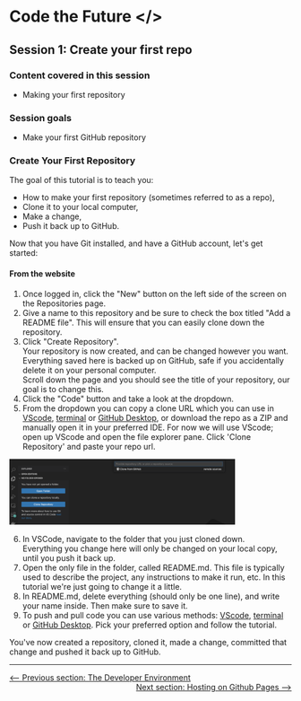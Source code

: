 # Code the Future </>

## Session 1: Create your first repo

### Content covered in this session

- Making your first repository

### Session goals

- Make your first GitHub repository

### Create Your First Repository

The goal of this tutorial is to teach you:

- How to make your first repository (sometimes referred to as a repo),
- Clone it to your local computer,
- Make a change,
- Push it back up to GitHub.

Now that you have Git installed, and have a GitHub account, let's get started:

#### From the website

1. Once logged in, click the "New" button on the left side of the screen on the Repositories page.
2. Give a name to this repository and be sure to check the box titled "Add a README file".
   This will ensure that you can easily clone down the repository.
3. Click "Create Repository".  
   Your repository is now created, and can be changed however you want.
   Everything saved here is backed up on GitHub, safe if you accidentally delete it on your personal computer.  
   Scroll down the page and you should see the title of your repository, our goal is to change this.
4. Click the "Code" button and take a look at the dropdown. 
5. From the dropdown you can copy a clone URL which you can use in <a href='git_and_vscode.md'>VScode</a>, <a href='git_and_terminal.md'>terminal</a> or <a href='git_and_desktop.md'>GitHub Desktop</a>, or download the repo as a ZIP and manually open it in your preferred IDE. For now we will use VScode; open up VScode and open the file explorer pane. Click 'Clone Repository' and paste your repo url.

<img src="https://raw.githubusercontent.com/sarah-cic-uk/Code-the-Future/main/images/session1/cloneInVScode.png" alt="Clone in VScode" width="80%">

6. In VSCode, navigate to the folder that you just cloned down.  
   Everything you change here will only be changed on your local copy, until you push it back up.
7. Open the only file in the folder, called README.md. This file is typically used to describe the project, any instructions to make it run, etc. In this tutorial we're just going to change it a little.
8. In README.md, delete everything (should only be one line), and write your name inside. Then make sure to save it.
9. To push and pull code you can use various methods: <a href='git_and_vscode.md'>VScode</a>, <a href='git_and_terminal.md'>terminal</a> or <a href='git_and_desktop.md'>GitHub Desktop</a>. Pick your preferred option and follow the tutorial.

You've now created a repository, cloned it, made a change, committed that change and pushed it back up to GitHub.

---

<div style="width: 100%">
<a href='intro_to_github.md'><-- Previous section: The Developer Environment</a>
<div align="right"><a  href='hosting_on_github_pages.md'>Next section: Hosting on Github Pages --></a></div>
</div>
</div>
